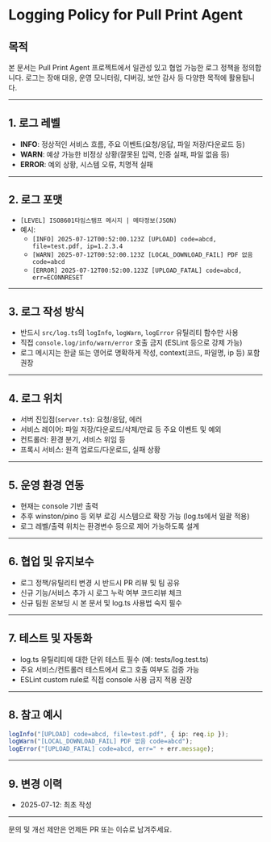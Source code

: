 # Logging Policy for Pull Print Agent

## 목적

본 문서는 Pull Print Agent 프로젝트에서 일관성 있고 협업 가능한 로그 정책을 정의합니다. 로그는 장애 대응, 운영 모니터링, 디버깅, 보안 감사 등 다양한 목적에 활용됩니다.

---

## 1. 로그 레벨

- **INFO**: 정상적인 서비스 흐름, 주요 이벤트(요청/응답, 파일 저장/다운로드 등)
- **WARN**: 예상 가능한 비정상 상황(잘못된 입력, 인증 실패, 파일 없음 등)
- **ERROR**: 예외 상황, 시스템 오류, 치명적 실패

---

## 2. 로그 포맷

- `[LEVEL] ISO8601타임스탬프 메시지 | 메타정보(JSON)`
- 예시:
  - `[INFO] 2025-07-12T00:52:00.123Z [UPLOAD] code=abcd, file=test.pdf, ip=1.2.3.4`
  - `[WARN] 2025-07-12T00:52:00.123Z [LOCAL_DOWNLOAD_FAIL] PDF 없음 code=abcd`
  - `[ERROR] 2025-07-12T00:52:00.123Z [UPLOAD_FATAL] code=abcd, err=ECONNRESET`

---

## 3. 로그 작성 방식

- 반드시 `src/log.ts`의 `logInfo`, `logWarn`, `logError` 유틸리티 함수만 사용
- 직접 `console.log/info/warn/error` 호출 금지 (ESLint 등으로 강제 가능)
- 로그 메시지는 한글 또는 영어로 명확하게 작성, context(코드, 파일명, ip 등) 포함 권장

---

## 4. 로그 위치

- 서버 진입점(`server.ts`): 요청/응답, 에러
- 서비스 레이어: 파일 저장/다운로드/삭제/만료 등 주요 이벤트 및 예외
- 컨트롤러: 환경 분기, 서비스 위임 등
- 프록시 서비스: 원격 업로드/다운로드, 실패 상황

---

## 5. 운영 환경 연동

- 현재는 console 기반 출력
- 추후 winston/pino 등 외부 로깅 시스템으로 확장 가능 (log.ts에서 일괄 적용)
- 로그 레벨/출력 위치는 환경변수 등으로 제어 가능하도록 설계

---

## 6. 협업 및 유지보수

- 로그 정책/유틸리티 변경 시 반드시 PR 리뷰 및 팀 공유
- 신규 기능/서비스 추가 시 로그 누락 여부 코드리뷰 체크
- 신규 팀원 온보딩 시 본 문서 및 log.ts 사용법 숙지 필수

---

## 7. 테스트 및 자동화

- log.ts 유틸리티에 대한 단위 테스트 필수 (예: tests/log.test.ts)
- 주요 서비스/컨트롤러 테스트에서 로그 호출 여부도 검증 가능
- ESLint custom rule로 직접 console 사용 금지 적용 권장

---

## 8. 참고 예시

```typescript
logInfo("[UPLOAD] code=abcd, file=test.pdf", { ip: req.ip });
logWarn("[LOCAL_DOWNLOAD_FAIL] PDF 없음 code=abcd");
logError("[UPLOAD_FATAL] code=abcd, err=" + err.message);
```

---

## 9. 변경 이력

- 2025-07-12: 최초 작성

---

문의 및 개선 제안은 언제든 PR 또는 이슈로 남겨주세요.

